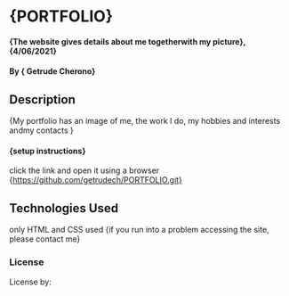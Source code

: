 # {PORTFOLIO}
#### {The website gives details about me togetherwith my picture}, {4/06/2021}
#### By **{ Getrude Cherono}**
## Description
{My portfolio has an image of me, the work I do, my hobbies and interests andmy contacts }

#### {setup instructions}
click the link and open it using a browser
{https://github.com/getrudech/PORTFOLIO.git}

## Technologies Used
only HTML and CSS used
{if you run into a problem accessing the site, please contact me}
### License

License by:


  
